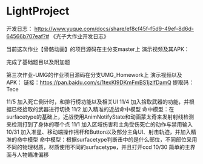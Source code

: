 # LightProject
开发日志：
https://www.yuque.com/docs/share/ef8cf45f-f5d9-49ef-8d6d-64566b707eaf?# 《光子大作业开发日志》

当前这次作业【骨骼动画】的项目源码在主分支master上
演示视频及其APK：

完成了基础题目以及附加题

第三次作业-UMG的作业项目源码在分支UMG_Homework上
演示视频以及APK：
链接：https://pan.baidu.com/s/1texKI9DKmFmBS1jzlfDamQ 
提取码：Tece

11/5
加入死亡倒计时，和排行榜功能以及相关UI
11/4
加入拾取武器的功能，并根据已经拾取的武器进行切换
11/2
加入精准的近战命中模型
命中模型：在surfacetype的基础上，近战使用AnimNotifyState和动画蒙太奇来发射射线检测来检测打到了身体的哪个点
11/1
加入区域伤害和主角受伤死亡的动作与禁用输入
10/31
加入准星、移动端操作摇杆和Button以及部分主角UI、射击轨迹，并加入精准的命中模型
命中模型：根据surfacetype判断击中的是什么部位，不同部位采用不同的物理材质，材质使用不同的surfacetype，并且打开ccd
10/30
简单的主界面与人物瞄准偏移

